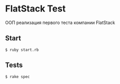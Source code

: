# FlatStack Test

ООП реализация первого теста компании FlatStack

## Start

    $ ruby start.rb

## Tests

    $ rake spec
